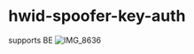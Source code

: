 # hwid-spoofer-key-auth
supports BE 
![IMG_8636](https://user-images.githubusercontent.com/128253224/230653406-67fc6a31-2cb6-4e64-b293-f6bf72148688.png)

